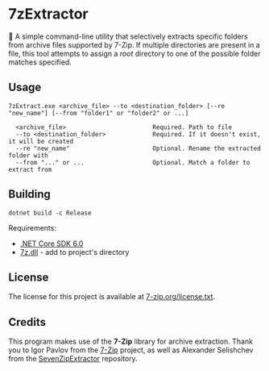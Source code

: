 # 7zExtractor

📂 A simple command-line utility that selectively extracts specific folders from archive files supported by 7-Zip. If multiple directories are present in a file, this tool attempts to assign a _root_ directory to one of the possible folder matches specified.

## Usage

```
7zExtract.exe <archive_file> --to <destination_folder> [--re "new_name"] [--from "folder1" or "folder2" or ...]
```
```
  <archive_file>                        Required. Path to file
  --to <destination_folder>             Required. If it doesn't exist, it will be created
  --re "new_name"                       Optional. Rename the extracted folder with
  --from "..." or ...                   Optional. Match a folder to extract from
```

## Building

```
dotnet build -c Release
```

Requirements:
- [.NET Core SDK 6.0](https://dotnet.microsoft.com/download/dotnet-core/6.0)
- [7z.dll](https://sourceforge.net/p/sevenzip/discussion/45798/thread/f4e969b197/#fb92) - add to project's directory

## License

The license for this project is available at [7-zip.org/license.txt](https://7-zip.org/license.txt).

## Credits

This program makes use of the **7-Zip** library for archive extraction.  Thank you to Igor Pavlov from the [7-Zip](https://sourceforge.net/projects/sevenzip/) project, as well as Alexander Selishchev from the [SevenZipExtractor](https://github.com/adoconnection/SevenZipExtractor) repository.
